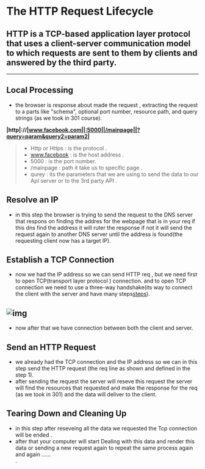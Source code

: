 # The HTTP Request Lifecycle
## HTTP is a TCP-based application layer protocol that uses a client-server communication model to which requests are sent to them by clients and answered by the third party.

********************************************************

## Local Processing
* the browser is response about made  the request , extracting the request to a parts like "schema", optional port number, resource path, and query strings (as we took in 301 course).

**|http|://|www.facebook.com||:5000||/mainpage||?query=param&query2=param2|**
>* Http or Https : is the protocol .
>* www.facebook : is the host address .
>* 5000 : is the port number.
>* /mainpage : path it take us to specific page .
>* qurey : its the parameters that we are using to send the data to our ApI server or to the 3rd party API .

## Resolve an IP
* in this step the browser is trying to send the request to the  DNS server that respons on finding the addres  for the webpage that is in your req if this dns find the address it will ruter the response if not it will send the request again to another DNS server until the address is found(the requesting client now has a target IP).
## Establish a TCP Connection
* now we had the IP address so we can send HTTP req , but we need first to open TCP(transport layer protocol ) connection.
and to open TCP connection we need to use  a three-way handshake(its way to connect the client with the server and have many steps[steps](https://www.sciencedirect.com/topics/computer-science/three-way-handshake)).



## ![img](https://ars.els-cdn.com/content/image/3-s2.0-B9781597499613000030-f03-08-9781597499613.jpg)

* now after that we have  connection between both the client and server.
## Send an HTTP Request
* we already had the TCP connection and the IP address so we can in this step send the HTTP request (the req line as shown and defined in the step 1).
* after sending the request the server will reseve this request the server will find the resources that requested and make the response for the req (as we took in 301) and the data will deliver to the client.

## Tearing Down and Cleaning Up
* in this step after reseveing all the data we requested the Tcp connection will be ended .
* after that your computer will start Dealing with this data and render this data or sending a new request again to repeat the same process again and again ......  
.
 